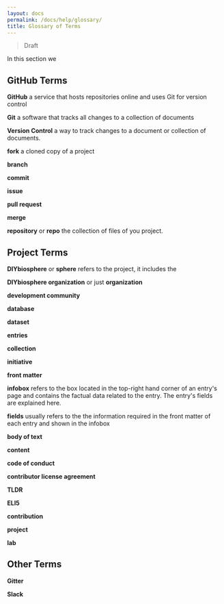 ```yaml
---
layout: docs
permalink: /docs/help/glossary/
title: Glossary of Terms
---
```

> Draft

In this section we

## GitHub Terms

 **GitHub** a service that hosts repositories online and uses Git for version control

 **Git** a software that tracks all changes to a collection of documents

**Version Control** a way to track changes to a document or collection of documents.

 **fork** a cloned copy of a project

 **branch**

**commit**

**issue**

**pull request**

**merge**

**repository** or **repo** the collection of files of you project.

## Project Terms

**DIYbiosphere** or **sphere** refers to the project, it includes the

**DIYbiosphere organization** or just **organization**

**development community**

**database**

**dataset**

**entries**

**collection**

**initiative**

**front matter**

**infobox** refers to the box located in the top-right hand corner of an entry's page and contains the factual data related to the entry. The entry's fields are explained here.

**fields** usually refers to the the information required in the front matter of each entry and shown in the infobox

**body of text**

**content**

**code of conduct**

**contributor license agreement**

**TLDR**

**ELI5**

**contribution**

**project**

**lab**


## Other Terms

**Gitter**

**Slack**
